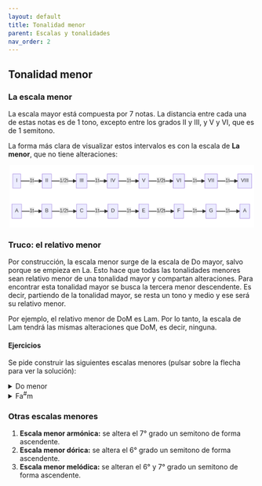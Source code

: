 ```yaml
---
layout: default
title: Tonalidad menor
parent: Escalas y tonalidades
nav_order: 2
---
```


## Tonalidad menor

### La escala menor

La escala mayor está compuesta por 7 notas. La distancia entre cada una de estas notas es de 1 tono, excepto entre los grados II y III, y V y VI, que es de 1 semitono.

La forma más clara de visualizar estos intervalos es con la escala de **La menor**, que no tiene alteraciones:

<p align="center">
    <img src="../assets/interval_sucession_minor.png" alt="Sucesión de intervalos en la escala menor" width="500"/>
</p>

### Truco: el relativo menor

Por construcción, la escala menor surge de la escala de Do mayor, salvo porque se empieza en La. Esto hace que todas las tonalidades menores sean relativo menor de una tonalidad mayor y compartan alteraciones. Para encontrar esta tonalidad mayor se busca la tercera menor descendente. Es decir, partiendo de la tonalidad mayor, se resta un tono y medio y ese será su relativo menor.

Por ejemplo, el relativo menor de DoM es Lam. Por lo tanto, la escala de Lam tendrá las mismas alteraciones que DoM, es decir, ninguna.

#### Ejercicios

Se pide construir las siguientes escalas menores (pulsar sobre la flecha para ver la solución):

<details>
    <summary>
        Do menor
    </summary>

    <p>
        Lo primero es ver de qué tonalidad mayor es relativo menor Dom. O lo que es lo mismo, encontrar la nota cuya tercera descendente sea Do. En este caso esa nota es Mi<sup>b</sup>. 
    </p>
    <p>
        <b>Importante</b>: podría parecer que la tercera descente es Re<sup>#</sup> ya que difiere en 1 tono y medio de Do. Sin embargo, el Re es una segunda de Do y lo que se busca es la tercera.
    </p>
    <p>
        Por lo tanto, la tonalidad de Dom tendrá las mismas alteraciones que Mi<sup>b</sup>M. Siguiendo el truco de la <a href="major.html">sección de escalas mayores</a>, el penúltimo bemol da la tonalidad (Mi<sup>b</sup>). Por lo tanto el último bemol sería La<sup>b</sup> y todas las alteraciones Si<sup>b</sup>, Mi<sup>b</sup> y La<sup>b</sup>.
    </p>
</details>

<details>
    <summary>
        Fa<sup>#</sup>m
    </summary>

    <p>
        Lo primero es ver de qué tonalidad mayor es relativo menor Fa<sup>#</sup>m. O lo que es lo mismo, encontrar la nota cuya tercera descendente sea Fa<sup>#</sup>. En este caso esa nota es La. 
    </p>
    <p>
        Siguiendo el truco de la <a href="major.html">sección de escalas mayores</a>, bajando un semitono a la tonalidad (La) tenemos que el último sostenido es Sol<sup>#</sup>. Por lo tanto las alteraciones de la tonalidad de Fa<sup>#</sup>m serán Fa<sup>#</sup>, Do<sup>#</sup> y Sol<sup>#</sup>.
    </p>
</details>

### Otras escalas menores

1. **Escala menor armónica:** se altera el 7° grado un semitono de forma ascendente.
2. **Escala menor dórica:** se altera el 6° grado un semitono de forma ascendente.
3. **Escala menor melódica:** se alteran el 6° y 7° grado un semitono de forma ascendente.